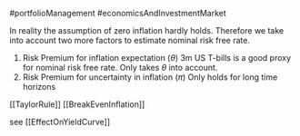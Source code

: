 #portfolioManagement #economicsAndInvestmentMarket 

In reality the assumption of zero inflation hardly holds. 
Therefore we take into account two more factors to estimate nominal risk free rate. 
1. Risk Premium for inflation expectation ($\theta$) 
	3m US T-bills is a good proxy for nominal risk free rate. Only takes $\theta$ into account.
1. Risk Premium for uncertainty in inflation ($\pi$)
	   Only holds for long time horizons 

[[TaylorRule]]
[[BreakEvenInflation]]

see [[EffectOnYieldCurve]]

